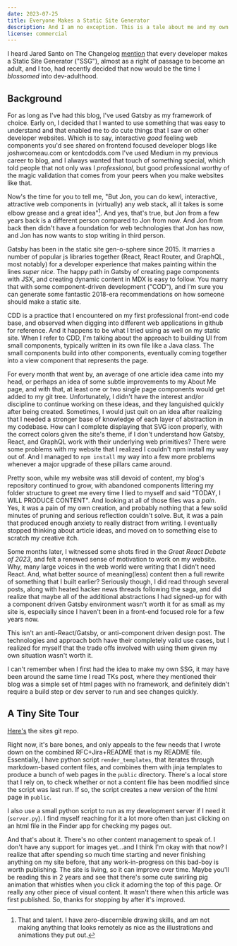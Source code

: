 ```yaml
---
date: 2023-07-25
title: Everyone Makes a Static Site Generator
description: And I am no exception. This is a tale about me and my own static site generator which now backs this website.
license: commercial
---
```


I heard Jared Santo on The Changelog [mention](https://changelog.com/podcast/546#transcript-176) that every developer makes a Static Site Generator ("SSG"), almost as a right of passage to become an adult, and I too, had recently decided that now would be the time I *blossomed* into dev-adulthood. 

## Background

For as long as I've had this blog, I've used Gatsby as my framework of choice. Early on, I decided that I wanted to use something that was easy to understand and that enabled me to do cute things that I saw on other developer websites. Which is to say, interactive *good* feeling web components you'd see shared on frontend focused developer blogs like joshwcomeau.com or kentcdodds.com  I've used Medium in my previous career to blog, and I always wanted that touch of something special, which told people that not only was I *professional*, but good professional worthy of the magic validation that comes from your peers when you make websites like that.

Now's the time for you to tell me, "But Jon, you can do kewl, interactive, attractive web components in (virtually) any web stack, all it takes is some elbow grease and a great idea"[^1]. And yes, that's true, but Jon from a few years back is a different person compared to Jon from now. And Jon from back then didn't have a foundation for web technologies that Jon has now, and Jon has now wants to stop writing in third person.

Gatsby has been in the static site gen-o-sphere since 2015. It marries a number of popular js libraries together (React, React Router, and GraphQL, most notably) for a developer experience that makes painting within the lines *super nice*. The happy path in Gatsby of creating page components with JSX, and creating dynamic content in MDX is easy to follow. You marry that with some component-driven development ("COD"), and I'm sure you can generate some fantastic 2018-era recommendations on how someone should make a static site.

CDD is a practice that I encountered on my first professional front-end code base, and observed when digging into different web applications in github for reference. And it happens to be what I tried using as well on my static site. When I refer to CDD, I'm talking about the approach to building UI from small components, typically written in its own file like a Java class. The small components build into other components, eventually coming together into a view component that represents the page.

For every month that went by, an average of one article idea came into my head, or perhaps an idea of some subtle improvements to my About Me page, and with that, at least one or two single page components would get added to my git tree. Unfortunately, I didn't have the interest and/or discipline to continue working on these ideas, and they languished quickly after being created. Sometimes, I would just quit on an idea after realizing that I needed a stronger base of knowledge of each layer of abstraction in my codebase. How can I complete displaying that SVG icon properly, with the correct colors given the site's theme, if I don't understand how Gatsby, React, and GraphQL work with their underlying web primitives? There were some problems with my website that I realized I couldn't npm install my way out of. And I managed to `npm install` my way into a few more problems whenever a major upgrade of these pillars came around.

Pretty soon, while my website was still devoid of content, my blog's repository continued to grow, with abandoned components littering my folder structure to greet me every time I lied to myself and said "TODAY, I WILL PRODUCE CONTENT". And looking at all of those files was a *pain*. Yes, it was a pain of my own creation, and probably nothing that a few solid minutes of pruning and serious reflection couldn't solve. But, it was a pain that produced enough anxiety to really distract from writing. I eventually stopped thinking about article ideas, and moved on to something else to scratch my creative itch.

Some months later, I witnessed some shots fired in the *Great React Debate of 2023*, and felt a renewed sense of motivation to work on my website. Why, many large voices in the web world were writing that I didn't need React. And, what better source of meaning(less) content then a full rewrite of something that I built earlier? Seriously though, I did read through several posts, along with heated hacker news threads following the saga, and did realize that maybe all of the additional abstractions I had signed-up for with a component driven Gatsby environment wasn't worth it for as small as my site is, especially since I haven't been in a front-end focused role for a few years now.

This isn't an anti-React/Gatsby, or anti-component driven design post. The technologies and approach both have their completely valid use cases, but I realized for myself that the trade offs involved with using them given my own situation wasn't worth it.

I can't remember when I first had the idea to make my own SSG, it may have been around the same time I read TKs post, where they mentioned their blog was a simple set of html pages with no framework, and definitely didn't require a build step or dev server to run and see changes quickly. 

## A Tiny Site Tour

[Here's](https://github.com/jonjohnsontc/cautious-umbrella-bare-blog) the sites git repo. 

Right now, it's bare bones, and only appeals to the few needs that I wrote down on the combined RFC+Jira+README that is my README file. Essentially, I have python script `render_templates`, that iterates through markdown-based content files, and combines them with jinja templates to produce a bunch of web pages in the `public` directory. There's a local store that I rely on, to check whether or not a content file has been modified since the script was last run. If so, the script creates a new version of the html page in `public`.

I also use a small python script to run as my development server if I need it (`server.py`). I find myself reaching for it a lot more often than just clicking on an html file in the Finder app for checking my pages out. 

And that's about it. There's no other content management to speak of. I don't have any support for images yet...and I think I'm okay with that now? I realize that after spending so much time starting and never finishing anything on my site before, that any work-in-progress on this bad-boy is worth publishing. The site is living, so it can improve over time. Maybe you'll be reading this in 2 years and see that there's some cute swirling pig animation that whistles when you click it adorning the top of this page. Or really any other piece of visual content. It wasn't there when this article was first published. So, thanks for stopping by after it's improved.

[^1]: That and talent. I have zero-discernible drawing skills, and am not making anything that looks remotely as nice as the illustrations and animations they put out.

